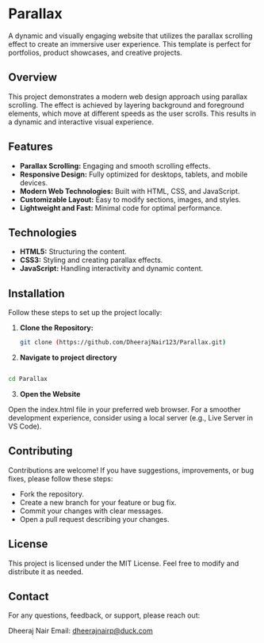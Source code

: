 # Parallax

A dynamic and visually engaging website that utilizes the parallax scrolling effect to create an immersive user experience. This template is perfect for portfolios, product showcases, and creative projects.

<!--  ## Table of Contents

- [Overview](#overview)
- [Features](#features)
- [Technologies](#technologies)
- [Installation](#installation)
- [Usage](#usage)
- [Customization](#customization)
- [Contributing](#contributing)
- [License](#license)
- [Contact](#contact)
... -->
## Overview

This project demonstrates a modern web design approach using parallax scrolling. The effect is achieved by layering background and foreground elements, which move at different speeds as the user scrolls. This results in a dynamic and interactive visual experience.

## Features

- **Parallax Scrolling:** Engaging and smooth scrolling effects.
- **Responsive Design:** Fully optimized for desktops, tablets, and mobile devices.
- **Modern Web Technologies:** Built with HTML, CSS, and JavaScript.
- **Customizable Layout:** Easy to modify sections, images, and styles.
- **Lightweight and Fast:** Minimal code for optimal performance.

## Technologies

- **HTML5:** Structuring the content.
- **CSS3:** Styling and creating parallax effects.
- **JavaScript:** Handling interactivity and dynamic content.

## Installation

Follow these steps to set up the project locally:

1. **Clone the Repository:**

   ```bash
   git clone (https://github.com/DheerajNair123/Parallax.git)

   ```

2. **Navigate to project directory**

```bash

cd Parallax
```
3. **Open the Website**

Open the index.html file in your preferred web browser. For a smoother development experience, consider using a local server (e.g., Live Server in VS Code).

## Contributing
Contributions are welcome! If you have suggestions, improvements, or bug fixes, please follow these steps:

* Fork the repository.
* Create a new branch for your feature or bug fix.
* Commit your changes with clear messages.
* Open a pull request describing your changes.

## License
This project is licensed under the MIT License. Feel free to modify and distribute it as needed.

## Contact
For any questions, feedback, or support, please reach out:

Dheeraj Nair
Email: dheerajnairp@duck.com
